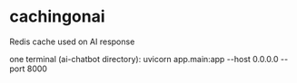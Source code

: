 # cachingonai
Redis cache used on AI response


one terminal (ai-chatbot directory): uvicorn app.main:app --host 0.0.0.0 --port 8000